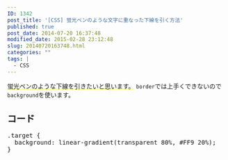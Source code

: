 ```yaml
---
ID: 1342
post_title: '[CSS] 蛍光ペンのような文字に重なった下線を引く方法'
published: true
post_date: 2014-07-20 16:37:48
modified_date: 2015-02-28 23:12:48
slug: 20140720163748.html
categories: ""
tags: |
  - CSS
---
```

<span style="background: linear-gradient(transparent 80%, #FF9 20%);">蛍光ペンのような下線を引きたいと思います。</span>
<code>border</code>では上手くできないので<code>background</code>を使います。
<!--more-->
<h2>コード</h2>
<pre class="prettyprint linenums lang-css">.target {
  background: linear-gradient(transparent 80%, #FF9 20%);
}
</pre>